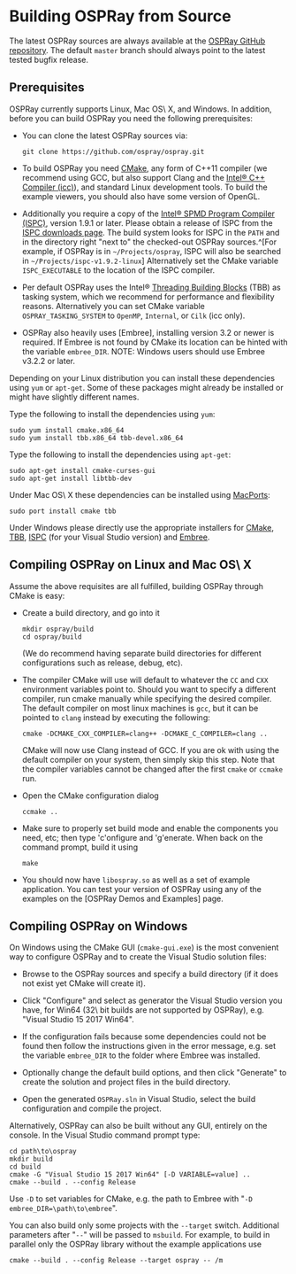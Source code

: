 Building OSPRay from Source
===========================

The latest OSPRay sources are always available at the [OSPRay GitHub
repository](http://github.com/ospray/ospray). The default `master`
branch should always point to the latest tested bugfix release.

Prerequisites
-------------

OSPRay currently supports Linux, Mac OS\ X, and Windows. In addition,
before you can build OSPRay you need the following prerequisites:

-   You can clone the latest OSPRay sources via:

        git clone https://github.com/ospray/ospray.git

-   To build OSPRay you need [CMake](http://www.cmake.org), any form
    of C++11 compiler (we recommend using GCC, but also support Clang and the
    [Intel® C++ Compiler (icc)](https://software.intel.com/en-us/c-compilers)),
    and standard Linux development tools. To build the example viewers, you
    should also have some version of OpenGL.
-   Additionally you require a copy of the [Intel® SPMD Program
    Compiler (ISPC)](http://ispc.github.io), version 1.9.1 or later.
    Please obtain a release of ISPC from the [ISPC downloads
    page](https://ispc.github.io/downloads.html). The build
    system looks for ISPC in the `PATH` and in the directory right
    "next to" the checked-out OSPRay sources.^[For example, if OSPRay is
    in `~/Projects/ospray`, ISPC will also be searched in
    `~/Projects/ispc-v1.9.2-linux`]
    Alternatively set the CMake variable `ISPC_EXECUTABLE` to the
    location of the ISPC compiler.
-   Per default OSPRay uses the Intel® [Threading Building
    Blocks](https://www.threadingbuildingblocks.org/) (TBB) as tasking
    system, which we recommend for performance and flexibility reasons.
    Alternatively you can set CMake variable `OSPRAY_TASKING_SYSTEM` to
    `OpenMP`, `Internal`, or `Cilk` (icc only).
-   OSPRay also heavily uses [Embree], installing version 3.2 or newer
    is required. If Embree is not found by CMake its location can be
    hinted with the variable `embree_DIR`. NOTE: Windows users should
    use Embree v3.2.2 or later.

Depending on your Linux distribution you can install these dependencies
using `yum` or `apt-get`. Some of these packages might already be
installed or might have slightly different names.

Type the following to install the dependencies using `yum`:

    sudo yum install cmake.x86_64
    sudo yum install tbb.x86_64 tbb-devel.x86_64

Type the following to install the dependencies using `apt-get`:

    sudo apt-get install cmake-curses-gui
    sudo apt-get install libtbb-dev

Under Mac OS\ X these dependencies can be installed using
[MacPorts](http://www.macports.org/):

    sudo port install cmake tbb

Under Windows please directly use the appropriate installers for
[CMake](https://cmake.org/download/),
[TBB](https://github.com/01org/tbb/releases),
[ISPC](https://ispc.github.io/downloads.html) (for your Visual Studio
version) and [Embree](https://github.com/embree/embree/releases/).


Compiling OSPRay on Linux and Mac OS\ X
---------------------------------------

Assume the above requisites are all fulfilled, building OSPRay through
CMake is easy:

-   Create a build directory, and go into it

        mkdir ospray/build
        cd ospray/build

    (We do recommend having separate build directories for different
    configurations such as release, debug, etc).

-   The compiler CMake will use will default to whatever the `CC` and
    `CXX` environment variables point to. Should you want to specify a
    different compiler, run cmake manually while specifying the desired
    compiler. The default compiler on most linux machines is `gcc`, but
    it can be pointed to `clang` instead by executing the following:

        cmake -DCMAKE_CXX_COMPILER=clang++ -DCMAKE_C_COMPILER=clang ..

    CMake will now use Clang instead of GCC. If you are ok with using
    the default compiler on your system, then simply skip this step.
    Note that the compiler variables cannot be changed after the first
    `cmake` or `ccmake` run.

-   Open the CMake configuration dialog

        ccmake ..

-   Make sure to properly set build mode and enable the components you
    need, etc; then type 'c'onfigure and 'g'enerate. When back on the
    command prompt, build it using

        make

-   You should now have `libospray.so` as well as a set of example
    application. You can test your version of OSPRay using any of the
    examples on the [OSPRay Demos and Examples] page.


Compiling OSPRay on Windows
---------------------------

On Windows using the CMake GUI (`cmake-gui.exe`) is the most convenient
way to configure OSPRay and to create the Visual Studio solution files:

-   Browse to the OSPRay sources and specify a build directory (if it
    does not exist yet CMake will create it).

-   Click "Configure" and select as generator the Visual Studio version
    you have, for Win64 (32\ bit builds are not supported by OSPRay),
    e.g. "Visual Studio 15 2017 Win64".

-   If the configuration fails because some dependencies could not be
    found then follow the instructions given in the error message, e.g.
    set the variable `embree_DIR` to the folder where Embree was
    installed.

-   Optionally change the default build options, and then click
    "Generate" to create the solution and project files in the build
    directory.

-   Open the generated `OSPRay.sln` in Visual Studio, select the build
    configuration and compile the project.


Alternatively, OSPRay can also be built without any GUI, entirely on the
console. In the Visual Studio command prompt type:

    cd path\to\ospray
    mkdir build
    cd build
    cmake -G "Visual Studio 15 2017 Win64" [-D VARIABLE=value] ..
    cmake --build . --config Release

Use `-D` to set variables for CMake, e.g. the path to Embree with "`-D
embree_DIR=\path\to\embree`".

You can also build only some projects with the `--target` switch.
Additional parameters after "`--`" will be passed to `msbuild`. For
example, to build in parallel only the OSPRay library without the
example applications use

    cmake --build . --config Release --target ospray -- /m

